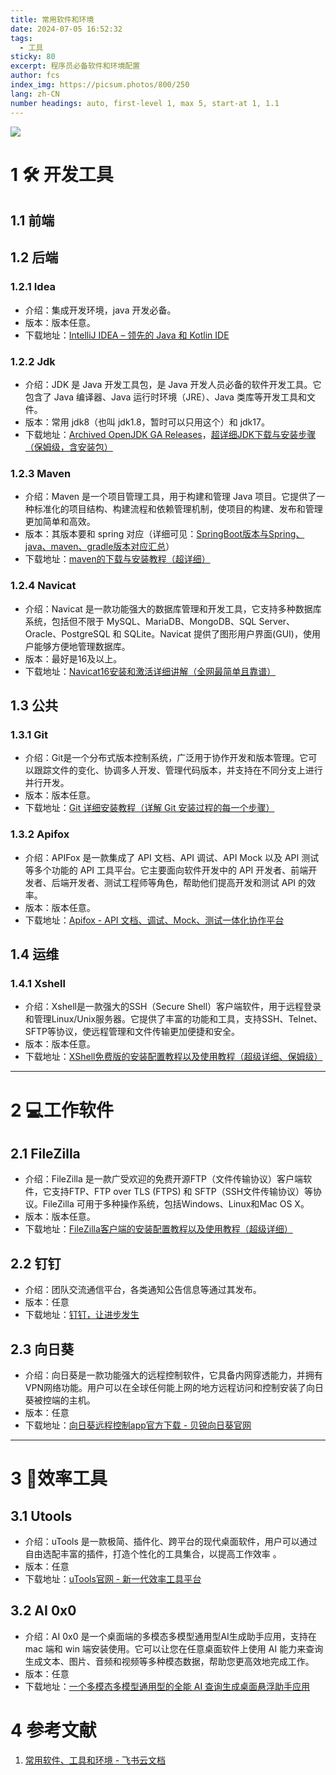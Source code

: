 ```yaml
---
title: 常用软件和环境
date: 2024-07-05 16:52:32
tags:
  - 工具
sticky: 80
excerpt: 程序员必备软件和环境配置
author: fcs
index_img: https://picsum.photos/800/250
lang: zh-CN
number headings: auto, first-level 1, max 5, start-at 1, 1.1
---
```


![](https://picsum.photos/800/250)

# 1 🛠 开发工具

## 1.1 前端

## 1.2 后端

### 1.2.1 Idea

  - 介绍：集成开发环境，java 开发必备。
  - 版本：版本任意。
  - 下载地址：[IntelliJ IDEA – 领先的 Java 和 Kotlin IDE](https://www.jetbrains.com/zh-cn/idea/)

### 1.2.2 Jdk

  - 介绍：JDK 是 Java 开发工具包，是 Java 开发人员必备的软件开发工具。它包含了 Java 编译器、Java 运行时环境（JRE）、Java 类库等开发工具和文件。
  - 版本：常用 jdk8（也叫 jdk1.8，暂时可以只用这个）和 jdk17。
  - 下载地址：[Archived OpenJDK GA Releases](https://jdk.java.net/archive/)，[超详细JDK下载与安装步骤（保姆级，含安装包）](https://blog.csdn.net/VA_AV/article/details/138508891)

### 1.2.3 Maven

  - 介绍：Maven 是一个项目管理工具，用于构建和管理 Java 项目。它提供了一种标准化的项目结构、构建流程和依赖管理机制，使项目的构建、发布和管理更加简单和高效。
  - 版本：其版本要和 spring 对应（详细可见：[SpringBoot版本与Spring、java、maven、gradle版本对应汇总](https://blog.csdn.net/weixin_72244810/article/details/134713656)）
  - 下载地址：[maven的下载与安装教程（超详细）](https://blog.csdn.net/u012660464/article/details/114113349)

### 1.2.4 Navicat

  - 介绍：Navicat 是一款功能强大的数据库管理和开发工具，它支持多种数据库系统，包括但不限于 MySQL、MariaDB、MongoDB、SQL Server、Oracle、PostgreSQL 和 SQLite。Navicat 提供了图形用户界面(GUI)，使用户能够方便地管理数据库。
  - 版本：最好是16及以上。
  - 下载地址：[Navicat16安装和激活详细讲解（全网最简单且靠谱）](https://blog.csdn.net/weixin_50670076/article/details/136350060)

## 1.3 公共

### 1.3.1 Git

  - 介绍：Git是一个分布式版本控制系统，广泛用于协作开发和版本管理。它可以跟踪文件的变化、协调多人开发、管理代码版本，并支持在不同分支上进行并行开发。
  - 版本：版本任意。
  - 下载地址：[Git 详细安装教程（详解 Git 安装过程的每一个步骤）](https://blog.csdn.net/mukes/article/details/115693833)

### 1.3.2 Apifox

  - 介绍：APIFox 是一款集成了 API 文档、API 调试、API Mock 以及 API 测试等多个功能的 API 工具平台。它主要面向软件开发中的 API 开发者、前端开发者、后端开发者、测试工程师等角色，帮助他们提高开发和测试 API 的效率。
  - 版本：版本任意。
  - 下载地址：[Apifox - API 文档、调试、Mock、测试一体化协作平台](https://apifox.com/)

## 1.4 运维

### 1.4.1 Xshell

  - 介绍：Xshell是一款强大的SSH（Secure Shell）客户端软件，用于远程登录和管理Linux/Unix服务器。它提供了丰富的功能和工具，支持SSH、Telnet、SFTP等协议，使远程管理和文件传输更加便捷和安全。
  - 版本：版本任意。
  - 下载地址：[XShell免费版的安装配置教程以及使用教程（超级详细、保姆级）](https://blog.csdn.net/m0_67400972/article/details/125346023)

---

# 2 💻工作软件

## 2.1 FileZilla

  - 介绍：FileZilla 是一款广受欢迎的免费开源FTP（文件传输协议）客户端软件，它支持FTP、FTP over TLS (FTPS) 和 SFTP（SSH文件传输协议）等协议。FileZilla 可用于多种操作系统，包括Windows、Linux和Mac OS X。
  - 版本：版本任意。
  - 下载地址：[FileZilla客户端的安装配置教程以及使用教程（超级详细）](https://blog.csdn.net/SoloVersion/article/details/124579221)

## 2.2 钉钉

  - 介绍：团队交流通信平台，各类通知公告信息等通过其发布。
  - 版本：任意
  - 下载地址：[钉钉，让进步发生](https://www.dingtalk.com/)

## 2.3 向日葵

  - 介绍：向日葵是一款功能强大的远程控制软件，它具备内网穿透能力，并拥有VPN网络功能。用户可以在全球任何能上网的地方远程访问和控制安装了向日葵被控端的主机。
  - 版本：任意
  - 下载地址：[向日葵远程控制app官方下载 - 贝锐向日葵官网](http://www.oray.com/sunlogin/download.php)

---

# 3 🚀效率工具

## 3.1 Utools

  - 介绍：uTools 是一款极简、插件化、跨平台的现代桌面软件，用户可以通过自由选配丰富的插件，打造个性化的工具集合，以提高工作效率 。
  - 版本：任意
  - 下载地址：[uTools官网 - 新一代效率工具平台](https://u.tools/)

## 3.2 AI 0x0

  - 介绍：AI 0x0 是一个桌面端的多模态多模型通用型AI生成助手应用，支持在 mac 端和 win 端安装使用。它可以让您在任意桌面软件上使用 AI 能力来查询生成文本、图片、音频和视频等多种模态数据，帮助您更高效地完成工作。
  - 版本：任意
  - 下载地址：[一个多模态多模型通用型的全能 AI 查询生成桌面悬浮助手应用](https://github.com/mushan0x0/ai0x0.com)

# 4 参考文献

1. [常用软件、工具和环境 - 飞书云文档](https://yv7s0nk4c8z.feishu.cn/wiki/E0uDwktYPiyQ9jkaSm3cTHWonTd?from=from_copylink)